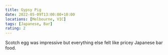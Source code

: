 ```yaml
---
title: Gypsy Pig
date: 2022-05-09T13:00:00+10:00
locations: [Melbourne, VIC]
tags: [Japanese, Bar]
rating: 2
---
```


Scotch egg was impressive but everything else felt like pricey Japanese bar food.